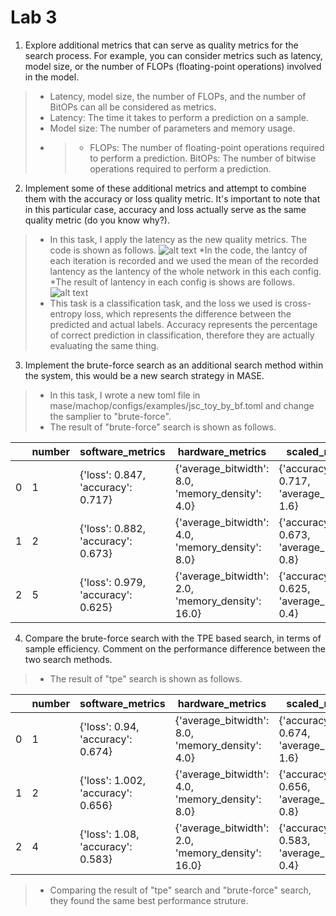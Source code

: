 # Lab 3

1. Explore additional metrics that can serve as quality metrics for the search process. For example, you can consider metrics such as latency, model size, or the number of FLOPs (floating-point operations) involved in the model.
>* Latency, model size, the number of FLOPs, and the number of BitOPs can all be considered as metrics.
>* Latency: The time it takes to perform a prediction on a sample.
>* Model size: The number of parameters and memory usage.
>* >* FLOPs: The number of floating-point operations required to perform a prediction.
BitOPs: The number of bitwise operations required to perform a prediction.





2. Implement some of these additional metrics and attempt to combine them with the accuracy or loss quality metric. It's important to note that in this particular case, accuracy and loss actually serve as the same quality metric (do you know why?).
>* In this task, I apply the latency as the new quality metrics. The code is shown as follows. 
![alt text](lab3_1.png)
>*In the code, the lantcy of each iteration is recorded and we used the mean of the recorded lantency as the lantency of the whole network in this each config.
>*The result of lantency in each config is shows are follows.
![alt text](lab3_1_result.png)
>* This task is a classification task, and  the loss we used is cross-entropy loss, which represents the difference between the predicted and actual labels. Accuracy represents the percentage of correct prediction in classification, therefore they are actually evaluating the same thing.


3. Implement the brute-force search as an additional search method within the system, this would be a new search strategy in MASE.
>* In this task, I wrote a new toml file in mase/machop/configs/examples/jsc_toy_by_bf.toml and change the samplier to "brute-force".
>* The result of "brute-force" search is shown as follows.

|    | number | software_metrics                    | hardware_metrics                                  | scaled_metrics                               |
|----|--------|--------------------------------------|---------------------------------------------------|----------------------------------------------|
| 0  | 1      | {'loss': 0.847, 'accuracy': 0.717}  | {'average_bitwidth': 8.0, 'memory_density': 4.0}  | {'accuracy': 0.717, 'average_bitwidth': 1.6} |
| 1  | 2      | {'loss': 0.882, 'accuracy': 0.673}  | {'average_bitwidth': 4.0, 'memory_density': 8.0}  | {'accuracy': 0.673, 'average_bitwidth': 0.8} |
| 2  | 5      | {'loss': 0.979, 'accuracy': 0.625}  | {'average_bitwidth': 2.0, 'memory_density': 16.0} | {'accuracy': 0.625, 'average_bitwidth': 0.4} |



4. Compare the brute-force search with the TPE based search, in terms of sample efficiency. Comment on the performance difference between the two search methods.
>* The result of "tpe" search is shown as follows.

|    | number | software_metrics                   | hardware_metrics                                  | scaled_metrics                              |
|----|--------|--------------------------------------|---------------------------------------------------|---------------------------------------------|
| 0  | 1      | {'loss': 0.94, 'accuracy': 0.674}   | {'average_bitwidth': 8.0, 'memory_density': 4.0}  | {'accuracy': 0.674, 'average_bitwidth': 1.6}|
| 1  | 2      | {'loss': 1.002, 'accuracy': 0.656}  | {'average_bitwidth': 4.0, 'memory_density': 8.0}  | {'accuracy': 0.656, 'average_bitwidth': 0.8}|
| 2  | 4      | {'loss': 1.08, 'accuracy': 0.583}   | {'average_bitwidth': 2.0, 'memory_density': 16.0} | {'accuracy': 0.583, 'average_bitwidth': 0.4}|


>* Comparing the result of "tpe" search and "brute-force" search, they found the same best performance struture.